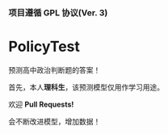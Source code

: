 ### 项目遵循 GPL 协议(Ver. 3)

# PolicyTest
预测高中政治判断题的答案！

首先，本人**理科生**，该预测模型仅用作学习用途。

欢迎 **Pull Requests!**

会不断改进模型，增加数据！